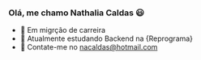 ### Olá, me chamo Nathalia Caldas 😃

- 👩  Em migrção de carreira
- 💜  Atualmente estudando Backend na {Reprograma}
- 📧  Contate-me no nacaldas@hotmail.com

